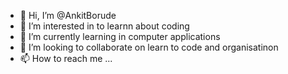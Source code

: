 - 👋 Hi, I’m @AnkitBorude
- 👀 I’m interested in to learnn about coding
- 🌱 I’m currently learning in computer applications
- 💞️ I’m looking to collaborate on learn to code and organisatinon
- 📫 How to reach me ...

<!---
AnkitBorude/AnkitBorude is a ✨ special ✨ repository because its `README.md` (this file) appears on your GitHub profile.
You can click the Preview link to take a look at your changes.
--->
